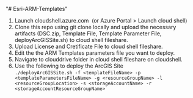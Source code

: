"# Esri-ARM-Templates" 
1. Launch cloudshell.azure.com  (or Azure Portal > Launch cloud shell)
2. Clone this repo using git clone locally and upload the necessary artifacts (DSC.zip, Template File, Template Parameter File, deployArcGISSite.sh) to cloud shell fileshare.
3. Upload License and Cretificate File to cloud shell fileshare.
4. Edit the the ARM Templates parameters file you want to deploy.
5. Navigate to clouddrive folder in cloud shell fileshare on cloudshell.
6. Use the following to deploy the ArcGIS Site  
```./deployArcGISSite.sh -f <templateFileName> -p <templateParametersFileName> -g <resourceGroupName> -l <resourceGroupLocation> -s <storageAccountName> -r <storageAccountResourceGroupName>``` 

